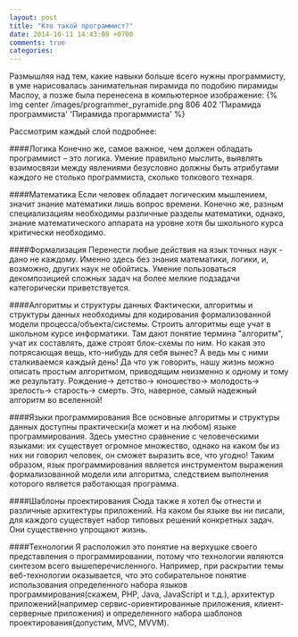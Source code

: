 ```yaml
---
layout: post
title: "Кто такой программист?"
date: 2014-10-11 14:43:09 +0700
comments: true
categories: 
---
```

Размышляя над тем, какие навыки больше всего нужны программисту, в уме нарисовалась занимательная пирамида по подобию пирамиды Маслоу, а позже была перенесена в компьютерное изображение:
{% img center /images/programmer_pyramide.png 806 402 'Пирамида программиста' 'Пирамида прогарммиста' %}
<!--more-->

Рассмотрим каждый слой подробнее:

####Логика
Конечно же, самое важное, чем должен обладать программист – это логика. Умение правильно мыслить, выявлять взаимосвязи между явлениями безусловно должны быть атрибутами каждого не столько программиста, сколько толкового технаря.

####Математика
Если человек обладает логическим мышлением, значит знание математики лишь вопрос времени.
Конечно же, разным специализациям необходимы различные разделы математики, однако, знание математического аппарата на уровне хотя бы школьного курса критически необходимо.

####Формализация
Перенести любые действия на язык точных наук - дано не каждому. Именно здесь без знания математики, логики, и, возможно, других наук не обойтись. Умение пользоваться декомпозицией сложных задач на более мелкие подзадачи категорически приветствуется.

####Алгоритмы и структуры данных
Фактически, алгоритмы и структуры данных необходимы для кодирования формализованной модели процесса/объекта/системы.
Строить алгоритмы еще учат в школьном курсе информатики. Там дают понятие термина "алгоритм", учат их составлять, даже строят блок-схемы по ним. Но какая это потрясающая вещь, кто-нибудь для себя вынес? А ведь мы с ними сталкиваемся каждый день! Да что уж говорить, нашу жизнь можно описать простым алгоритмом, приводящим неизменно к одному и тому же результату. Рождение-> детство-> юношество-> молодость-> зрелость-> старость-> смерть. Это, наверное, самый надежный алгоритм во вселенной!

####Языки программирования
Все основные алгоритмы и структуры данных доступны практически(а может и на любом) языке программирования. Здесь уместно сравнение с человеческими языками: их существует огромное множество, однако на каком бы из них ни говорил человек, он сможет выразить все, что угодно! Таким образом, язык программирования является инструментом выражения формализованной модели или алгоритма, следствием выполнения которого является работающая программа.

####Шаблоны проектирования
Сюда также я хотел бы отнести и различные архитектуры приложений. На каком бы языке вы ни писали, для каждого существует набор типовых решений конкретных задач. Они существенно упрощают жизнь.

####Технологии
Я расположил это понятие на верхушке своего представления о программировании, потому что технологии являются синтезом всего вышеперечисленного. Например, при раскрытии темы веб-технологии оказывается, что это собирательное понятие использования определенного набора языков программирования(скажем, PHP, Java, JavaScript и т.д.), архитектур приложений(например сервис-ориентированные приложения, клиент-серверные приложения) и определенного набора шаблонов проектирования(допустим, MVC, MVVM).
